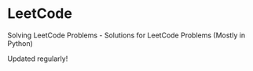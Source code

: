 # LeetCode
Solving LeetCode Problems - Solutions for LeetCode Problems (Mostly in Python)

Updated regularly!
